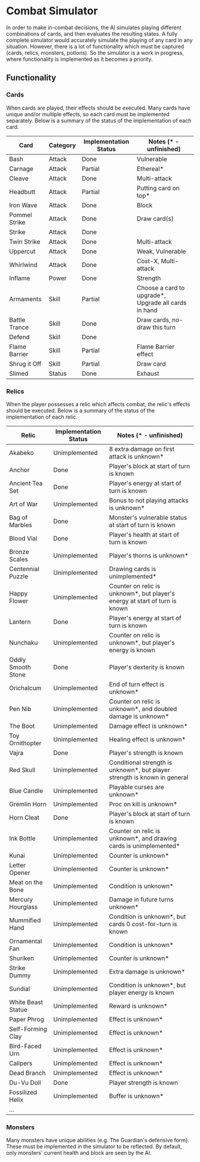 # Combat Simulator

In order to make in-combat decisions, the AI simulates playing different combinations of cards, and then evaluates the
resulting states.
A fully complete simulator would accurately simulate the playing of any card in any situation. However, there is a lot
of
functionality which must be captured (cards, relics, monsters, potions).
So the simulator is a work in progress, where functionality is implemented as it becomes a priority.

## Functionality

### Cards

When cards are played, their effects should be executed. Many cards have unique and/or multiple effects, so each card
must be implemented separately. Below is a summary of the status of the implementation of each card.

| Card          | Category | Implementation Status | Notes (* - unfinished)                               |
|---------------|----------|-----------------------|------------------------------------------------------|
| Bash          | Attack   | Done                  | Vulnerable                                           |
| Carnage       | Attack   | Partial               | Ethereal*                                            |
| Cleave        | Attack   | Done                  | Multi-attack                                         |
| Headbutt      | Attack   | Partial               | Putting card on top*                                 |
| Iron Wave     | Attack   | Done                  | Block                                                |
| Pommel Strike | Attack   | Done                  | Draw card(s)                                         |
| Strike        | Attack   | Done                  |                                                      |
| Twin Strike   | Attack   | Done                  | Multi-attack                                         |
| Uppercut      | Attack   | Done                  | Weak, Vulnerable                                     |
| Whirlwind     | Attack   | Done                  | Cost-X, Multi-attack                                 |
| Inflame       | Power    | Done                  | Strength                                             |
| Armaments     | Skill    | Partial               | Choose a card to upgrade*, Upgrade all cards in hand |
| Battle Trance | Skill    | Done                  | Draw cards, no-draw this turn                        |
| Defend        | Skill    | Done                  |                                                      |
| Flame Barrier | Skill    | Partial               | Flame Barrier effect                                 |
| Shrug it Off  | Skill    | Partial               | Draw card                                            |
| Slimed        | Status   | Done                  | Exhaust                                              |

### Relics

When the player possesses a relic which affects combat, the relic's effects should be executed. Below is a summary of
the status of the implementation of each relic.

| Relic              | Implementation Status | Notes (* - unfinished)                                                      |
|--------------------|-----------------------|-----------------------------------------------------------------------------|
| Akabeko            | Unimplemented         | 8 extra damage on first attack is unknown*                                  |
| Anchor             | Done                  | Player's block at start of turn is known                                    |
| Ancient Tea Set    | Done                  | Player's energy at start of turn is known                                   |
| Art of War         | Unimplemented         | Bonus to not playing attacks is unknown*                                    |
| Bag of Marbles     | Done                  | Monster's vulnerable status at start of turn is known                       |
| Blood Vial         | Done                  | Player's health at start of turn is known                                   |
| Bronze Scales      | Unimplemented         | Player's thorns is unknown*                                                 |
| Centennial Puzzle  | Unimplemented         | Drawing cards is unimplemented*                                             |
| Happy Flower       | Unimplemented         | Counter on relic is unknown*, but player's energy at start of turn is known |
| Lantern            | Done                  | Player's energy at start of turn is known                                   |
| Nunchaku           | Unimplemented         | Counter on relic is unknown*, but player's energy is known                  |
| Oddly Smooth Stone | Done                  | Player's dexterity is known                                                 |
| Orichalcum         | Unimplemented         | End of turn effect is unknown*                                              |
| Pen Nib            | Unimplemented         | Counter on relic is unknown*, and doubled damage is unknown*                |
| The Boot           | Unimplemented         | Damage effect is unknown*                                                   |
| Toy Ornithopter    | Unimplemented         | Healing effect is unknown*                                                  |
| Vajra              | Done                  | Player's strength is known                                                  |
| Red Skull          | Unimplemented         | Conditional strength is unknown*, but player strength is known in general   |
| Blue Candle        | Unimplemented         | Playable curses are unknown*                                                |
| Gremlin Horn       | Unimplemented         | Proc on kill is unknown*                                                    |
| Horn Cleat         | Done                  | Player's block at start of turn is known                                    |
| Ink Bottle         | Unimplemented         | Counter on relic is unknown*, and drawing cards is unimplemented*           |
| Kunai              | Unimplemented         | Counter is unknown*                                                         |
| Letter Opener      | Unimplemented         | Counter is unknown*                                                         |
| Meat on the Bone   | Unimplemented         | Condition is unknown*                                                       |
| Mercury Hourglass  | Unimplemented         | Damage in future turns unknown*                                             |
| Mummified Hand     | Unimplemented         | Condition is unknown*, but cards 0 cost-for-turn is known                   |
| Ornamental Fan     | Unimplemented         | Condition is unknown*                                                       |
| Shuriken           | Unimplemented         | Counter is unknown*                                                         |
| Strike Dummy       | Unimplemented         | Extra damage is unknown*                                                    |
| Sundial            | Unimplemented         | Condition is unknown*, but player energy is known                           |
| White Beast Statue | Unimplemented         | Reward is unknown*                                                          |
| Paper Phrog        | Unimplemented         | Effect is unknown*                                                          |
| Self-Forming Clay  | Unimplemented         | Effect is unknown*                                                          |
| Bird-Faced Urn     | Unimplemented         | Effect is unknown*                                                          |
| Calipers           | Unimplemented         | Effect is unknown*                                                          |
| Dead Branch        | Unimplemented         | Effect is unknown*                                                          |                                                                            
| Du-Vu Doll         | Done                  | Player strength is known                                                    |
| Fossilized Helix   | Unimplemented         | Buffer is unknown*                                                          |
| ...                |                       |                                                                             |

### Monsters

Many monsters have unique abilities (e.g. The Guardian's defensive form).
These must be implemented in the simulator to be reflected.
By default, only monsters' current health and block are seen by the AI.
